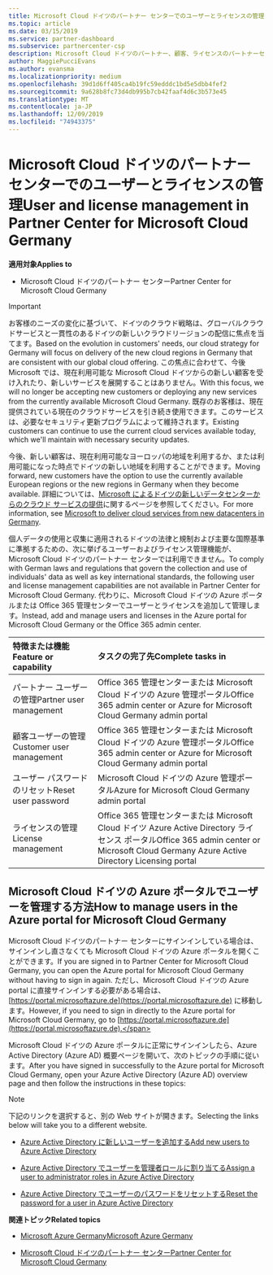 ```yaml
---
title: Microsoft Cloud ドイツのパートナー センターでのユーザーとライセンスの管理 | Microsoft Cloud ドイツのパートナー センター
ms.topic: article
ms.date: 03/15/2019
ms.service: partner-dashboard
ms.subservice: partnercenter-csp
description: Microsoft Cloud ドイツのパートナー、顧客、ライセンスのパートナーセンターを管理する方法と場所、およびパスワードのリセットについて説明します。
author: MaggiePucciEvans
ms.author: evansma
ms.localizationpriority: medium
ms.openlocfilehash: 39d1d6ff405ca4b19fc59edddc1bd5e5dbb4fef2
ms.sourcegitcommit: 9a628b8fc73d4db995b7cb42faaf4d6c3b573e45
ms.translationtype: MT
ms.contentlocale: ja-JP
ms.lasthandoff: 12/09/2019
ms.locfileid: "74943375"
---
```

# <a name="user-and-license-management-in-partner-center-for-microsoft-cloud-germany"></a><span data-ttu-id="34f3f-103">Microsoft Cloud ドイツのパートナー センターでのユーザーとライセンスの管理</span><span class="sxs-lookup"><span data-stu-id="34f3f-103">User and license management in Partner Center for Microsoft Cloud Germany</span></span>

<span data-ttu-id="34f3f-104">**適用対象**</span><span class="sxs-lookup"><span data-stu-id="34f3f-104">**Applies to**</span></span>

-  <span data-ttu-id="34f3f-105">Microsoft Cloud ドイツのパートナー センター</span><span class="sxs-lookup"><span data-stu-id="34f3f-105">Partner Center for Microsoft Cloud Germany</span></span>

> [!IMPORTANT]
> <span data-ttu-id="34f3f-106">お客様のニーズの変化に基づいて、ドイツのクラウド戦略は、グローバルクラウドサービスと一貫性のあるドイツの新しいクラウドリージョンの配信に焦点を当てます。</span><span class="sxs-lookup"><span data-stu-id="34f3f-106">Based on the evolution in customers' needs, our cloud strategy for Germany will focus on delivery of the new cloud regions in Germany that are consistent with our global cloud offering.</span></span> <span data-ttu-id="34f3f-107">この焦点に合わせて、今後 Microsoft では、現在利用可能な Microsoft Cloud ドイツからの新しい顧客を受け入れたり、新しいサービスを展開することはありません。</span><span class="sxs-lookup"><span data-stu-id="34f3f-107">With this focus, we will no longer be accepting new customers or deploying any new services from the currently available Microsoft Cloud Germany.</span></span> <span data-ttu-id="34f3f-108">既存のお客様は、現在提供されている現在のクラウドサービスを引き続き使用できます。このサービスは、必要なセキュリティ更新プログラムによって維持されます。</span><span class="sxs-lookup"><span data-stu-id="34f3f-108">Existing customers can continue to use the current cloud services available today, which we'll maintain with necessary security updates.</span></span>
>  
> <span data-ttu-id="34f3f-109">今後、新しい顧客は、現在利用可能なヨーロッパの地域を利用するか、または利用可能になった時点でドイツの新しい地域を利用することができます。</span><span class="sxs-lookup"><span data-stu-id="34f3f-109">Moving forward, new customers have the option to use the currently available European regions or the new regions in Germany when they become available.</span></span> <span data-ttu-id="34f3f-110">詳細については、[Microsoft によるドイツの新しいデータセンターからのクラウド サービスの提供](https://news.microsoft.com/europe/2018/08/31/microsoft-to-deliver-cloud-services-from-new-datacentres-in-germany-in-2019-to-meet-evolving-customer-needs/)に関するページを参照してください。</span><span class="sxs-lookup"><span data-stu-id="34f3f-110">For more information, see [Microsoft to deliver cloud services from new datacenters in Germany](https://news.microsoft.com/europe/2018/08/31/microsoft-to-deliver-cloud-services-from-new-datacentres-in-germany-in-2019-to-meet-evolving-customer-needs/).</span></span>

<span data-ttu-id="34f3f-111">個人データの使用と収集に適用されるドイツの法律と規制および主要な国際基準に準拠するための、次に挙げるユーザーおよびライセンス管理機能が、Microsoft Cloud ドイツのパートナー センターでは利用できません。</span><span class="sxs-lookup"><span data-stu-id="34f3f-111">To comply with German laws and regulations that govern the collection and use of individuals' data as well as key international standards, the following user and license management capabilities are not available in Partner Center for Microsoft Cloud Germany.</span></span> <span data-ttu-id="34f3f-112">代わりに、Microsoft Cloud ドイツの Azure ポータルまたは Office 365 管理センターでユーザーとライセンスを追加して管理します。</span><span class="sxs-lookup"><span data-stu-id="34f3f-112">Instead, add and manage users and licenses in the Azure portal for Microsoft Cloud Germany or the Office 365 admin center.</span></span>

<span data-ttu-id="34f3f-113">特徴または機能</span><span class="sxs-lookup"><span data-stu-id="34f3f-113">Feature or capability</span></span> | <span data-ttu-id="34f3f-114">タスクの完了先</span><span class="sxs-lookup"><span data-stu-id="34f3f-114">Complete tasks in</span></span>
:--- | :---
<span data-ttu-id="34f3f-115">パートナー ユーザーの管理</span><span class="sxs-lookup"><span data-stu-id="34f3f-115">Partner user management</span></span> | <span data-ttu-id="34f3f-116">Office 365 管理センターまたは Microsoft Cloud ドイツの Azure 管理ポータル</span><span class="sxs-lookup"><span data-stu-id="34f3f-116">Office 365 admin center or Azure for Microsoft Cloud Germany admin portal</span></span>
<span data-ttu-id="34f3f-117">顧客ユーザーの管理</span><span class="sxs-lookup"><span data-stu-id="34f3f-117">Customer user management</span></span> | <span data-ttu-id="34f3f-118">Office 365 管理センターまたは Microsoft Cloud ドイツの Azure 管理ポータル</span><span class="sxs-lookup"><span data-stu-id="34f3f-118">Office 365 admin center or Azure for Microsoft Cloud Germany admin portal</span></span>
<span data-ttu-id="34f3f-119">ユーザー パスワードのリセット</span><span class="sxs-lookup"><span data-stu-id="34f3f-119">Reset user password</span></span> | <span data-ttu-id="34f3f-120">Microsoft Cloud ドイツの Azure 管理ポータル</span><span class="sxs-lookup"><span data-stu-id="34f3f-120">Azure for Microsoft Cloud Germany admin portal</span></span>
<span data-ttu-id="34f3f-121">ライセンスの管理</span><span class="sxs-lookup"><span data-stu-id="34f3f-121">License management</span></span> | <span data-ttu-id="34f3f-122">Office 365 管理センターまたは Microsoft Cloud ドイツ Azure Active Directory ライセンス ポータル</span><span class="sxs-lookup"><span data-stu-id="34f3f-122">Office 365 admin center or Microsoft Cloud Germany Azure Active Directory Licensing portal</span></span>

## <a name="how-to-manage-users-in-the-azure-portal-for-microsoft-cloud-germany"></a><span data-ttu-id="34f3f-123">Microsoft Cloud ドイツの Azure ポータルでユーザーを管理する方法</span><span class="sxs-lookup"><span data-stu-id="34f3f-123">How to manage users in the Azure portal for Microsoft Cloud Germany</span></span> 

<span data-ttu-id="34f3f-124">Microsoft Cloud ドイツのパートナー センターにサインインしている場合は、サインインし直さなくても Microsoft Cloud ドイツの Azure ポータルを開くことができます。</span><span class="sxs-lookup"><span data-stu-id="34f3f-124">If you are signed in to Partner Center for Microsoft Cloud Germany, you can open the Azure portal for Microsoft Cloud Germany without having to sign in again.</span></span> <span data-ttu-id="34f3f-125">ただし、Microsoft Cloud ドイツの Azure portal に直接サインインする必要がある場合は、[https://portal.microsoftazure.de](https://portal.microsoftazure.de) に移動します。</span><span class="sxs-lookup"><span data-stu-id="34f3f-125">However, if you need to sign in directly to the Azure portal for Microsoft Cloud Germany, go to [https://portal.microsoftazure.de](https://portal.microsoftazure.de).</span></span> 

<span data-ttu-id="34f3f-126">Microsoft Cloud ドイツの Azure ポータルに正常にサインインしたら、Azure Active Directory (Azure AD) 概要ページを開いて、次のトピックの手順に従います。</span><span class="sxs-lookup"><span data-stu-id="34f3f-126">After you have signed in successfully to the Azure portal for Microsoft Cloud Germany, open your Azure Active Directory (Azure AD) overview page and then follow the instructions in these topics:</span></span>

> [!NOTE]  
> <span data-ttu-id="34f3f-127">下記のリンクを選択すると、別の Web サイトが開きます。</span><span class="sxs-lookup"><span data-stu-id="34f3f-127">Selecting the links below will take you to a different website.</span></span> 

-  [<span data-ttu-id="34f3f-128">Azure Active Directory に新しいユーザーを追加する</span><span class="sxs-lookup"><span data-stu-id="34f3f-128">Add new users to Azure Active Directory</span></span>](https://docs.microsoft.com/azure/active-directory/active-directory-users-create-azure-portal)

-  [<span data-ttu-id="34f3f-129">Azure Active Directory でユーザーを管理者ロールに割り当てる</span><span class="sxs-lookup"><span data-stu-id="34f3f-129">Assign a user to administrator roles in Azure Active Directory</span></span>](https://docs.microsoft.com/azure/active-directory/active-directory-users-assign-role-azure-portal)

-  [<span data-ttu-id="34f3f-130">Azure Active Directory でユーザーのパスワードをリセットする</span><span class="sxs-lookup"><span data-stu-id="34f3f-130">Reset the password for a user in Azure Active Directory</span></span>](https://docs.microsoft.com/azure/active-directory/active-directory-users-reset-password-azure-portal)

<span data-ttu-id="34f3f-131">**関連トピック**</span><span class="sxs-lookup"><span data-stu-id="34f3f-131">**Related topics**</span></span>

-  [<span data-ttu-id="34f3f-132">Microsoft Azure Germany</span><span class="sxs-lookup"><span data-stu-id="34f3f-132">Microsoft Azure Germany</span></span>](https://azure.microsoft.com/global-infrastructure/germany/)

-  [<span data-ttu-id="34f3f-133">Microsoft Cloud ドイツのパートナー センター</span><span class="sxs-lookup"><span data-stu-id="34f3f-133">Partner Center for Microsoft Cloud Germany</span></span>](partner-center-for-microsoft-cloud-germany.md)



